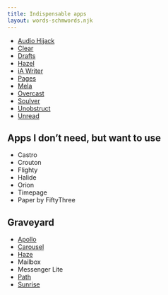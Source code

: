 ```yaml
---
title: Indispensable apps
layout: words-schmwords.njk
---
```


- [Audio Hijack](https://rogueamoeba.com/audiohijack/)
- [Clear](https://www.useclear.com)
- [Drafts](https://getdrafts.com)
- [Hazel](https://www.noodlesoft.com)
- [iA Writer](https://ia.net/writer)
- [Pages](https://www.apple.com/apps/#pages)
- [Mela](https://mela.recipes)
- [Overcast](https://overcast.fm)
- [Soulver](https://soulver.app)
- [Unobstruct](https://apps.apple.com/app/unobstruct/id1255281426)
- [Unread](https://www.goldenhillsoftware.com/unread)

## Apps I don’t need, but want to use

- Castro
- Crouton
- Flighty
- Halide
- Orion
- Timepage
- Paper by FiftyThree

## Graveyard

- [Apollo](https://apolloapp.io)
- [Carousel](http://carousel.destroytoday.com)
- [Haze](https://web.archive.org/web/20201111202539/http://www.gethaze.com)
- Mailbox
- Messenger Lite
- [Path](https://web.archive.org/web/20161128235506/https://path.com/moments)
- [Sunrise](https://web.archive.org/web/20140521033147/https://www.sunrise.am)
